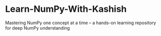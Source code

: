 # Learn-NumPy-With-Kashish
Mastering NumPy one concept at a time – a hands-on learning repository for deep NumPy understanding
